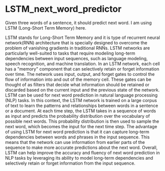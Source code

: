 # LSTM_next_word_predictor
Given three words of a sentence, it should predict next word. I am using LSTM (Long-Short Term Memory) here.

LSTM stands for Long-Short Term Memory and it is type of recurrent neural network(RNN) architecture that is specially designed to overcome the problem of vanishing gradients in traditional RNNs.
LSTM networks are particularly well-suited to tasks that require modeling long-term dependencies between input sequences, such as language modeling, speech recognition, and machine translation.
In an LSTM network, each cell has a "memory" component that can selectively retain or forget information over time.
The network uses input, output, and forget gates to control the flow of information into and out of the memory cell.
These gates can be thought of as filters that decide what information should be retained or discarded based on the current input and the previous state of the network.
LSTM can be used for next word prediction in natural language processing (NLP) tasks.
In this context, the LSTM network is trained on a large corpus of text to learn the patterns and relationships between words in a sentence or a document.
At each time step, the LSTM takes in a sequence of words as input and predicts the probability distribution over the vocabulary of possible next words.
This probability distribution is then used to sample the next word, which becomes the input for the next time step.
The advantage of using LSTM for next word prediction is that it can capture long-term dependencies between words and phrases in the input sequence.
This means that the network can use information from earlier parts of the sequence to make more accurate predictions about the next word.
Overall, LSTM can help improve the accuracy and fluency of next word prediction in NLP tasks by leveraging its ability to model long-term dependencies and selectively retain or forget information from the input sequence.
